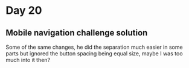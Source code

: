 # Day 20

## Mobile navigation challenge solution

Some of the same changes, he did the separation much easier in some parts but ignored the button spacing being equal size, maybe I was too much into it then?
